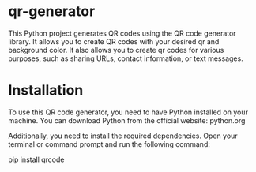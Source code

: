 # qr-generator

This Python project generates QR codes using the QR code generator library. It allows you to create QR codes with your desired qr and background color. It also allows you to create qr codes for various purposes, such as sharing URLs, contact information, or text messages.


# Installation
To use this QR code generator, you need to have Python installed on your machine. You can download Python from the official website: python.org

Additionally, you need to install the required dependencies. Open your terminal or command prompt and run the following command:

 pip install qrcode


